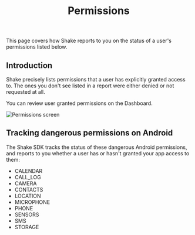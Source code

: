 ﻿---
id: permissions
title: Permissions
---
This page covers how Shake reports to you on the status of a user's permissions listed below.

## Introduction
Shake precisely lists permissions that a user has explicitly granted access to.
The ones you don't see listed in a report were either denied or not requested at all.

You can review user granted permissions on the Dashboard.

![Permissions screen](/screens/permissions_screen.png)

## Tracking dangerous permissions on Android 
The Shake SDK tracks the status of these dangerous Android permissions, and reports to you whether a user has or hasn't granted your app access to them:

* CALENDAR
* CALL_LOG
* CAMERA
* CONTACTS
* LOCATION
* MICROPHONE
* PHONE
* SENSORS
* SMS
* STORAGE
